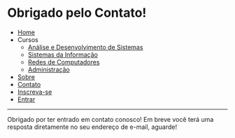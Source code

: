 # Obrigado pelo Contato!

- [Home](index.md)
 - Cursos
    - [Análise e Desenvolvimento de Sistemas](cursos/ads.md)
    - [Sistemas da Informação](cursos/si.md)
    - [Redes de Computadores](cursos/rc.md)
    - [Administração](cursos/adm.md)
 - [Sobre](sobre.md)
 - [Contato](contato.md)
 - [Inscreva-se](inscrever.md)
 - [Entrar](entrar.md)

---

Obrigado por ter entrado em contato conosco! Em breve você terá uma resposta diretamente no seu endereço de e-mail, aguarde!